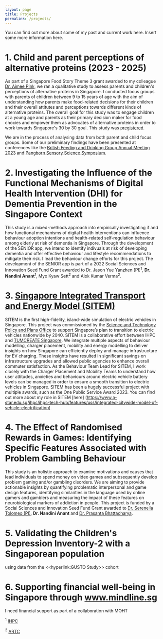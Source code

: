 ```yaml
---
layout: page
title: Projects
permalink: /projects/ 
---
```


You can find out more about some of my past and current work here. Insert some more information here. 


# 1.  Child and parent perceptions of alternative proteins (2023 - 2025)

As part of a Singapore Food Story Theme 3 grant awarded to my colleague [Dr. Aimee Pink](wwww.researchgate.net/profile/Aimee-Pink), we ran a qualitative study to assess parents and children's perceptions of alternative proteins in Singapore. I conducted focus groups with parents of children between 9 to 15 years of age with the aim of understanding how parents make food-related decisions for their children and their overall attitutes and perceptions towards different kinds of alternative proteins. The overall goal for this study was to engage children at a young age and parents as their primary decision maker for food chocies and empower them as advocates of alternative proteins in order to work towards Singapore's 30 by 30 goal. This study was [pregistered](https://osf.io/ag9n8/).   

We are in the process of analysing data from both parent and child focus groups. Some of our preliminary findings have been presented at conferences like the [British Feeding and Drinking Group Annual Meeting 2023](https://eu.eventscloud.com/website/9856/home/) and [Pangborn Sensory Science Symposium](https://www.pangbornsymposium.com/). 

# 2. Investigating the Influence of the Functional Mechanisms of Digital Health Intervention (DHI) for Dementia Prevention in the Singapore Context

This study is a mixed-methods approach into empirically investigating if and how functional mechanisms of digital health interventions can influence behaviour adoption intentions and health-related self-regulation behaviour among elderly at risk of dementia in Singapore. Through the development of the SENIOR app, we intend to identify indivuals at risk of developing dementia and offer effective behaviour and lifestyle recommendations to mitigate their risk. I lead the behaviour change efforts for this project. The development of the SENIOR app is part of a 2022 Social Sciences and Innovation Seed Fund Grant awarded to Dr. Jason Yue Yanzhen (PI)<sup>1</sup>, <strong>Dr. Nandini Anant</strong><sup>1</sup>, Myo Kyaw Sett<sup>2</sup> and Alok Kumar Verma<sup>2</sup>.


# 3. [Singapore Integrated Transport and Energy Model (SITEM)](https://www.a-star.edu.sg/ihpc/ihpc-tech-hub/features/uss/integrated-citywide-model-of-vehicle-electrification)

SITEM is the first high-fidelity, island-wide simulation of electric vehicles in Singapore. This project was commissioned by the [Science and Technology Policy and Plans Office](https://www.sgdi.gov.sg/ministries/pmo/departments/stppo) to support Singapore’s plan to transition to electric vehicles nationwide by 2040. SITEM is a collaborative effort between IHPC and [TUMCREATE Singapore](https://www.tum-create.edu.sg/). We integrate multiple aspects of behaviour modelling, charger placement, mobility and energy modelling to deliver insights on how Singapore can efficiently deploy and manage infrastructure for EV charging. These insights have resulted in significant savings on infrastructure upgrades and allowed public agencies to enhance overall commuter satisfaction. As the Behaviour Team Lead for SITEM, I work closely with the Charger Placement and Mobility Teams to understand how user attitudes, anxieties and behaviours around electric vehicle battery levels can be managed in order to ensure a smooth transition to electric vehicles in Singapore. SITEM has been a hugely successful project with multiple awards, such as the One Public Service Award 2023. You can find out more about my role in SITEM [here] (https://www.a-star.edu.sg/ihpc/ihpc-tech-hub/features/uss/integrated-citywide-model-of-vehicle-electrification). 

# 4. The Effect of Randomised Rewards in Games: Identifying Specific Features Associated with Problem Gambling Behaviour
This study is an holistic approach to examine motivations and causes that lead individuals to spend money on video games and subsequently develop problem gaming and/or gambling disorders. We are aiming to provide actionable insights by quantifying problematic interpersonal and game design features, identifying similarities in the language used by online gamers and gamblers and measuring the impact of these features on neurobiological markers of addiction in people. This project is funded by a Social Sciences and Innovation Seed Fund Grant awarded to [Dr. Serenella Tolomeo (PI)](https://scholar.google.com/citations?user=K4LqE-UAAAAJ&hl=en), <strong>Dr. Nandini Anant</strong> and [Dr. Prasanta Bhattacharya](https://prasantabhattacharya.github.io/).


# 5. Validating the Children's Depression Inventory-2 with a Singaporean population 
using data from the <<hyperlink:GUSTO Study>> cohort

# 6. Supporting financial well-being in Singapore through www.mindline.sg 
I need financial support as part of a collaboration with MOHT 





<sup>1</sup> [IHPC](https://wwww.a-star.edu.sg/ihpc)

<sup>2</sup> [ARTC](https://www.a-star.edu.sg/artc)


